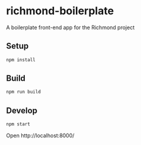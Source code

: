 # richmond-boilerplate

A boilerplate front-end app for the Richmond project

## Setup

```bash
npm install
```

## Build

```bash
npm run build
```

## Develop

```bash
npm start
```

Open http://localhost:8000/
